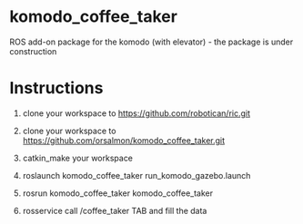 # komodo_coffee_taker
ROS add-on package for the komodo (with elevator) - the package is under construction

Instructions
============
1. clone your workspace to https://github.com/robotican/ric.git

2. clone your workspace to https://github.com/orsalmon/komodo_coffee_taker.git

3. catkin_make your workspace

4. roslaunch komodo_coffee_taker run_komodo_gazebo.launch

5. rosrun komodo_coffee_taker komodo_coffee_taker

6. rosservice call /coffee_taker TAB and fill the data 
